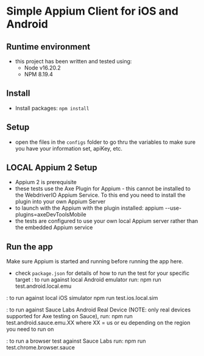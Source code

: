 # Simple Appium Client for iOS and Android

## Runtime environment

- this project has been written and tested using:
    - Node v16.20.2
    - NPM 8.19.4

## Install

- Install packages: `npm install`

## Setup

- open the files in the `configs` folder to go thru the variables to make sure you have your information set, apiKey, etc.


## LOCAL Appium 2 Setup

- Appium 2 is prerequisite
- these tests use the Axe Plugin for Appium - this cannot be installed to the WebdriverIO Appium Service.  To this end you need to install the plugin into your own Appium Server
- to launch with the Appium with the plugin installed:
    appium --use-plugins=axeDevToolsMobile
- the tests are configured to use your own local Appium server rather than the embedded Appium service


## Run the app

Make sure Appium is started and running before running the app here.

- check `package.json` for details of how to run the test for your specific target
: to run against local Android emulator run:
    npm run test.android.local.emu

: to run against local iOS simulator
    npm run test.ios.local.sim

: to run against Sauce Labs Android Real Device (NOTE: only real devices supported for Axe testing on Sauce), run:
    npm run test.android.sauce.emu.XX  where XX = us or eu depending on the region you need to run on

: to run a browser test against Sauce Labs run:
    npm run test.chrome.browser.sauce